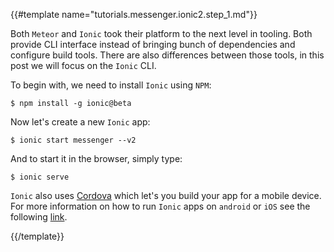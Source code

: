 {{#template name="tutorials.messenger.ionic2.step_1.md"}}

Both `Meteor` and `Ionic` took their platform to the next level in tooling.
Both provide CLI interface instead of bringing bunch of dependencies and configure build tools.
There are also differences between those tools, in this post we will focus on the `Ionic` CLI.

To begin with, we need to install `Ionic` using `NPM`:

    $ npm install -g ionic@beta

Now let's create a new `Ionic` app:

    $ ionic start messenger --v2

And to start it in the browser, simply type:

    $ ionic serve

`Ionic` also uses [Cordova](cordova.apache.org) which let's you build your app for a mobile device. For more information on how to run `Ionic` apps on `android` or `iOS` see the following [link](http://ionicframework.com/docs/v2/getting-started/installation/).

{{/template}}